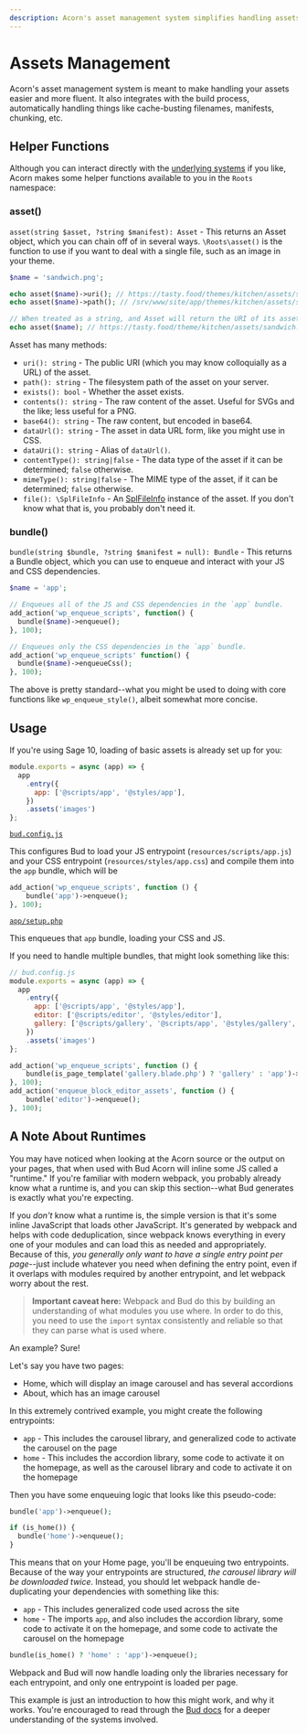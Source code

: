 ```yaml
---
description: Acorn's asset management system simplifies handling assets and integrates with build processes for automated tasks. Includes helper functions like `asset()` and `bundle()` for easier asset management.
---
```


# Assets Management

Acorn's asset management system is meant to make handling your assets easier and more fluent.
It also integrates with the build process, automatically handling things like cache-busting filenames, manifests, chunking, etc.

## Helper Functions

Although you can interact directly with the [underlying systems](https://github.com/roots/acorn/tree/2.x/src/Roots/Acorn/Assets) if you like, Acorn makes some helper functions available to you in the `Roots` namespace:

### asset()

`asset(string $asset, ?string $manifest): Asset` - This returns an Asset object, which you can chain off of in several ways. `\Roots\asset()` is the function to use if you want to deal with a single file, such as an image in your theme.
  
```php
$name = 'sandwich.png';

echo asset($name)->uri(); // https://tasty.food/themes/kitchen/assets/sandwich.png
echo asset($name)->path(); // /srv/www/site/app/themes/kitchen/assets/sandwich.png

// When treated as a string, and Asset will return the URI of its asset:
echo asset($name); // https://tasty.food/theme/kitchen/assets/sandwich.png
```

Asset has many methods:

- `uri(): string` - The public URI (which you may know colloquially as a URL) of the asset.
- `path(): string` - The filesystem path of the asset on your server.
- `exists(): bool` - Whether the asset exists.
- `contents(): string` - The raw content of the asset. Useful for SVGs and the like; less useful for a PNG.
- `base64(): string` - The raw content, but encoded in base64.
- `dataUrl(): string` - The asset in data URL form, like you might use in CSS.
- `dataUri(): string` - Alias of `dataUrl()`.
- `contentType(): string|false` - The data type of the asset if it can be determined; `false` otherwise.
- `mimeType(): string|false` - The MIME type of the asset, if it can be determined; `false` otherwise.
- `file(): \SplFileInfo` - An [SplFileInfo](https://www.php.net/manual/en/class.splfileinfo.php) instance of the asset.
  If you don't know what that is, you probably don't need it.

### bundle()

`bundle(string $bundle, ?string $manifest = null): Bundle` - This returns a Bundle object, which you can use to enqueue and interact with your JS and CSS dependencies.

```php
$name = 'app';

// Enqueues all of the JS and CSS dependencies in the `app` bundle.
add_action('wp_enqueue_scripts', function() {
  bundle($name)->enqueue();
}, 100);

// Enqueues only the CSS dependencies in the `app` bundle.
add_action('wp_enqueue_scripts' function() {
  bundle($name)->enqueueCss();
}, 100);
```
  
The above is pretty standard--what you might be used to doing with core functions like `wp_enqueue_style()`, albeit somewhat more concise.

## Usage

If you're using Sage 10, loading of basic assets is already set up for you:

```javascript
module.exports = async (app) => {
  app
    .entry({
      app: ['@scripts/app', '@styles/app'],
    })
    .assets('images')
};
```
[`bud.config.js`](https://github.com/roots/sage/blob/03921768f3f690045b397aa0d679ce08b3fa843a/bud.config.js#L6-L41)

This configures Bud to load your JS entrypoint (`resources/scripts/app.js`) and your CSS entrypoint (`resources/styles/app.css`) and compile them into the `app` bundle, which will be 

```php
add_action('wp_enqueue_scripts', function () {
    bundle('app')->enqueue();
}, 100);
```
[`app/setup.php`](https://github.com/roots/sage/blob/03921768f3f690045b397aa0d679ce08b3fa843a/app/setup.php#L11-L18)

This enqueues that `app` bundle, loading your CSS and JS.

If you need to handle multiple bundles, that might look something like this:

```javascript
// bud.config.js
module.exports = async (app) => {
  app
    .entry({
      app: ['@scripts/app', '@styles/app'],
      editor: ['@scripts/editor', '@styles/editor'],
      gallery: ['@scripts/gallery', '@scripts/app', '@styles/gallery', '@styles/app'],
    })
    .assets('images')
};
```

```php
add_action('wp_enqueue_scripts', function () {
    bundle(is_page_template('gallery.blade.php') ? 'gallery' : 'app')->enqueue();
}, 100);
add_action('enqueue_block_editor_assets', function () {
    bundle('editor')->enqueue();
}, 100);
```

## A Note About Runtimes

You may have noticed when looking at the Acorn source or the output on your pages, that when used with Bud Acorn will inline some JS called a "runtime."
If you're familiar with modern webpack, you probably already know what a runtime is, and you can skip this section--what Bud generates is exactly what you're expecting.

If you *don't* know what a runtime is, the simple version is that it's some inline JavaScript that loads other JavaScript.
It's generated by webpack and helps with code deduplication, since webpack knows everything in every one of your modules and can load this as needed and appropriately.
Because of this, *you generally only want to have a single entry point per page*--just include whatever you need when defining the entry point, even if it overlaps with modules required by another entrypoint, and let webpack worry about the rest.

> **Important caveat here:** Webpack and Bud do this by building an understanding of what modules you use where.
> In order to do this, you need to use the `import` syntax consistently and reliable so that they can parse what is used where.

An example? Sure!

Let's say you have two pages:

- Home, which will display an image carousel and has several accordions
- About, which has an image carousel

In this extremely contrived example, you might create the following entrypoints:

- `app` - This includes the carousel library, and generalized code to activate the carousel on the page
- `home` - This includes the accordion library, some code to activate it on the homepage, as well as the carousel library and code to activate it on the homepage

Then you have some enqueuing logic that looks like this pseudo-code:

```php
bundle('app')->enqueue();

if (is_home()) {
  bundle('home')->enqueue();
}
```

This means that on your Home page, you'll be enqueuing two entrypoints.
Because of the way your entrypoints are structured, *the carousel library will be downloaded twice*.
Instead, you should let webpack handle de-duplicating your dependencies with something like this:

- `app` - This includes generalized code used across the site
- `home` - The imports `app`, and also includes the accordion library, some code to activate it on the homepage, and some code to activate the carousel on the homepage

```php
bundle(is_home() ? 'home' : 'app')->enqueue();
```

Webpack and Bud will now handle loading only the libraries necessary for each entrypoint, and only one entrypoint is loaded per page.

This example is just an introduction to how this might work, and why it works.
You're encouraged to read through the [Bud docs](https://bud.js.org) for a deeper understanding of the systems involved.
